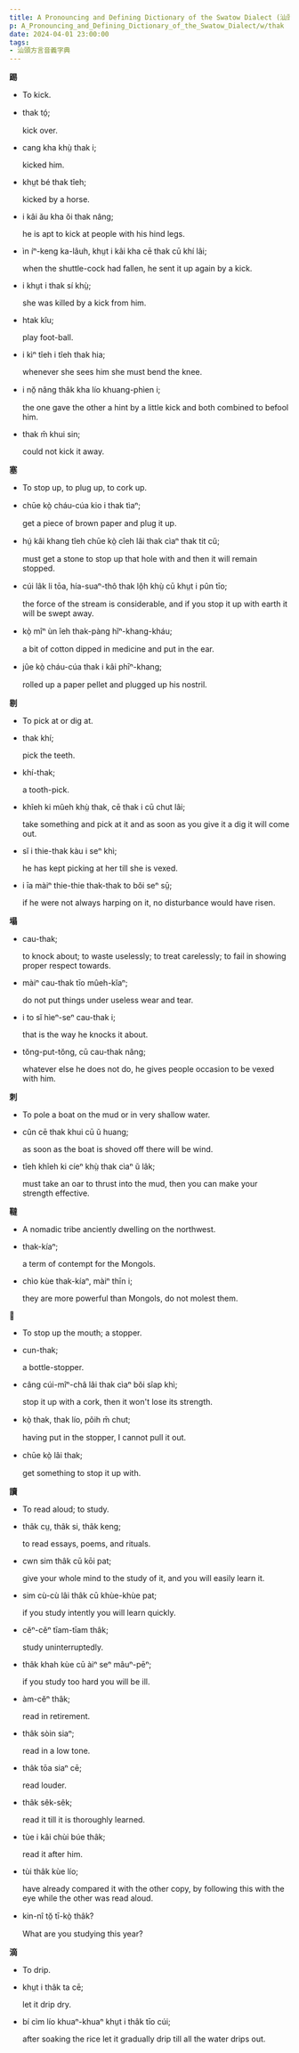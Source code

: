 ```yaml
---
title: A Pronouncing and Defining Dictionary of the Swatow Dialect (汕頭方言音義字典) / thak
p: A_Pronouncing_and_Defining_Dictionary_of_the_Swatow_Dialect/w/thak
date: 2024-04-01 23:00:00
tags: 
- 汕頭方言音義字典
---
```



**踢**
- To kick.

- thak tó̤;

  kick over.

- cang kha khṳ̀ thak i;

  kicked him.

- khṳt bé thak tîeh;

  kicked by a horse.

- i kâi ău kha ŏi thak nâng;

  he is apt to kick at people with his hind legs.

- ìn íⁿ-keng ka-lâuh, khṳt i kâi kha cē thak cū khí lâi;

  when the shuttle-cock had fallen, he sent it up again by a kick.

- i khṳt i thak sí khṳ̀;

  she was killed by a kick from him.

- htak kîu;

  play foot-ball.

- i kìⁿ tîeh i tîeh thak hia;

  whenever she sees him she must bend the knee.

- i nŏ̤ nâng thâk kha lío khuang-phìen i;

  the one gave the other a hint by a little kick and both combined to befool him.

- thak m̄ khui sin;

  could not kick it away.

**塞**
- To stop up, to plug up, to cork up.

- chūe kò̤ cháu-cúa kio i thak tìaⁿ;

  get a piece of brown paper and plug it up.

- hṳ́ kâi khang tîeh chūe kò̤ cîeh lâi thak cìaⁿ thak tit cŭ;

  must get a stone to stop up that hole with and then it will remain stopped.

- cúi lâk li tōa, hía-suaⁿ-thô thak lô̤h khṳ̀ cū khṳt i pûn tīo;

  the force of the stream is considerable, and if you stop it up with earth it will be swept away.

- kò̤ mîⁿ ùn îeh thak-pàng hĭⁿ-khang-kháu;

  a bit of cotton dipped in medicine and put in the ear.

- jûe kò̤ cháu-cúa thak i kâi phīⁿ-khang;

  rolled up a paper pellet and plugged up his nostril.

**剔**
- To pick at or dig at.

- thak khí;

  pick the teeth.

- khí-thak;

  a tooth-pick.

- khîeh ki mûeh khṳ̀ thak, cē thak i cū chut lâi;

  take something and pick at it and as soon as you give it a dig it will come out.

- sĭ i thie-thak kàu i seⁿ khì;

  he has kept picking at her till she is vexed.

- i īa màiⁿ thie-thie thak-thak to bŏi seⁿ sṳ̄;

  if he were not always harping on it, no disturbance would have risen.

**塌**

- cau-thak;

  to knock about; to waste uselessly; to treat carelessly; to fail in showing proper respect towards.

- màiⁿ cau-thak tīo mûeh-kĭaⁿ;

  do not put things under useless wear and tear.

- i to sĭ hìeⁿ-seⁿ cau-thak i;

  that is the way he knocks it about.

- tŏng-put-tŏng, cū cau-thak nâng;

  whatever else he does not do, he gives people occasion to be vexed with him.

**刺**
- To pole a boat on the mud or in very shallow water.

- cûn cē thak khui cū ŭ huang;

  as soon as the boat is shoved off there will be wind.

- tîeh khîeh ki cíeⁿ khṳ̀ thak cìaⁿ ŭ lâk;

  must take an oar to thrust into the mud, then you can make your strength effective.

**韃**
- A nomadic tribe anciently dwelling on the northwest.

- thak-kíaⁿ;

  a term of contempt for the Mongols.

- chìo kùe thak-kíaⁿ, màiⁿ thīn i;

  they are more powerful than Mongols, do not molest them.

**𠯑**
- To stop up the mouth; a stopper.

- cun-thak;

  a bottle-stopper.

- câng cúi-mîⁿ-châ lâi thak cìaⁿ bŏi sîap khì;

  stop it up with a cork, then it won't lose its strength.

- kò̤ thak, thak lío, pôih m̄ chut;

  having put in the stopper, I cannot pull it out.

- chūe kò̤ lâi thak;

  get something to stop it up with.

**讀**
- To read aloud; to study.

- thâk cṳ, thâk si, thâk keng;

  to read essays, poems, and rituals.

- cwn sim thâk cū kōi pat;

  give your whole mind to the study of it, and you will easily learn it.

- sim cù-cù lâi thâk cū khùe-khùe pat;

  if you study intently you will learn quickly.

- cĕⁿ-cĕⁿ tīam-tīam thâk;

  study uninterruptedly.

- thâk khah kùe cū àiⁿ seⁿ mâuⁿ-pēⁿ;

  if you study too hard you will be ill.

- àm-cĕⁿ thâk;

  read in retirement.

- thâk sòin siaⁿ;

  read in a low tone.

- thâk tōa siaⁿ cē;

  read louder.

- thâk sêk-sêk;

  read it till it is thoroughly learned.

- tùe i kâi chùi búe thâk;

  read it after him.

- tùi thâk kùe lío;

  have already compared it with the other copy, by following this with the eye while the other was read aloud.

- kin-nî tŏ̤ tī-kò̤ thâk?

  What are you studying this year?

**滴**
- To drip.

- khṳt i thâk ta cē;

  let it drip dry.

- bí cìm lío khuaⁿ-khuaⁿ khṳt i thâk tīo cúi;

  after soaking the rice let it gradually drip till all the water drips out.